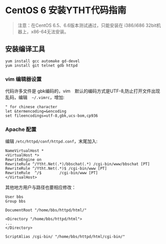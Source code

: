 # CentOS 6 安装YTHT代码指南

> 注意：在CentOS 6.5、6.6版本测试通过，只能安装在 i386/i686 32bit机器上，x86-64无法安装。

## 安装编译工具

    yum install gcc automake gd-devel
    yum install git telnet gdb httpd

### vim 编辑器设置

代码许多文件是 gbk编码的，vim　默认的编码方式是UTF-8,防止打开文件出现乱码，编辑　`~/.vimrc`，增加:

    " for chinese character
    let &termencoding=&encoding
    set fileencodings=utf-8,gbk,ucs-bom,cp936

### Apache 配置
编辑 `/etc/httpd/conf/httpd.conf`，末尾加入:

```
NameVirtualHost *
<VirtualHost *>
RewriteEngine on
RewriteRule ^/Ytht.Net(.*)/bbschat(.*) /cgi-bin/www/bbschat [PT]
RewriteRule ^/Ytht.Net(.*)$ /cgi-bin/www [PT]
RewriteRule  ^/$        /cgi-bin/www [PT]
</VirtualHost>
```

其他地方用户与路径也要相应修改：

```
User bbs
Group bbs

DocumentRoot "/home/bbs/httpd/html/"

<Directory "/home/bbs/httpd/html">
...
</Directory>

ScriptAlias /cgi-bin/ "/home/bbs/httpd/html/cgi-bin/"

```
